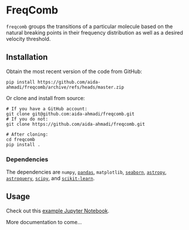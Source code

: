 # FreqComb

`freqcomb` groups the transitions of a particular molecule based on the natural breaking points in their frequency distribution as well as a desired velocity threshold.

## Installation

Obtain the most recent version of the code from GitHub:

```pip install https://github.com/aida-ahmadi/freqcomb/archive/refs/heads/master.zip```

Or clone and install from source:
```
# If you have a GitHub account:
git clone git@github.com:aida-ahmadi/freqcomb.git
# If you do not:
git clone https://github.com/aida-ahmadi/freqcomb.git

# After cloning:
cd freqcomb
pip install .
```

### Dependencies

The dependencies are `numpy`, [`pandas`](https://pandas.pydata.org/), `matplotlib`, [`seaborn`](https://seaborn.pydata.org/), [`astropy`](https://www.astropy.org/), [`astroquery`](https://astroquery.readthedocs.io/en/latest/), [`scipy`](https://scipy.org/), and [`scikit-learn`](https://scikit-learn.org/). 


## Usage

Check out this [example Jupyter Notebook](https://github.com/aida-ahmadi/freqcomb/blob/master/examples/lines_in_PPDs.ipynb).

More documentation to come...